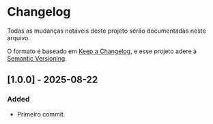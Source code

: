 # Changelog
Todas as mudanças notáveis deste projeto serão documentadas neste arquivo.

O formato é baseado em [Keep a Changelog](https://keepachangelog.com/en/1.0.0/),
e esse projeto adere à [Semantic Versioning](https://semver.org/spec/v2.0.0.html).

## [1.0.0] - 2025-08-22
### Added
- Primeiro commit.
